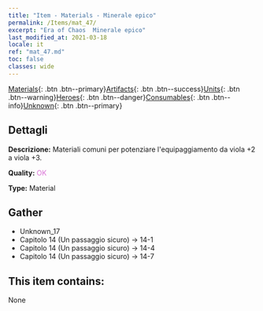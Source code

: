```yaml
---
title: "Item - Materials - Minerale epico"
permalink: /Items/mat_47/
excerpt: "Era of Chaos  Minerale epico"
last_modified_at: 2021-03-18
locale: it
ref: "mat_47.md"
toc: false
classes: wide
---
```

 [Materials](/it/Items/){: .btn .btn--primary}[Artifacts](/it/Items/Artifacts/){: .btn .btn--success}[Units](/it/Items/Units/){: .btn .btn--warning}[Heroes](/it/Items/Heroes/){: .btn .btn--danger}[Consumables](/it/Items/Consumables/){: .btn .btn--info}[Unknown](/it/Items/Unknown/){: .btn .btn--primary}

## Dettagli
 **Descrizione:** Materiali comuni per potenziare l'equipaggiamento da viola +2 a viola +3.

 **Quality:** <span style="color: #DA70D6">OK</span>

 **Type:** Material

## Gather

*    Unknown_17 
*    Capitolo 14 (Un passaggio sicuro) -> 14-1 
*    Capitolo 14 (Un passaggio sicuro) -> 14-4 
*    Capitolo 14 (Un passaggio sicuro) -> 14-7 

## This item contains:

  None

